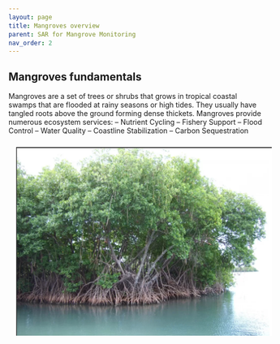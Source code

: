 ```yaml
---
layout: page
title: Mangroves overview
parent: SAR for Mangrove Monitoring
nav_order: 2
---
```


## Mangroves fundamentals

Mangroves are a set of trees or shrubs that grows in tropical coastal swamps that are flooded at rainy seasons or high tides. They usually have tangled roots above the ground forming dense thickets. Mangroves provide numerous ecosystem services:
    – Nutrient Cycling
    – Fishery Support
    – Flood Control
    – Water Quality
    – Coastline Stabilization
    – Carbon Sequestration

<img align="center" src="../images/sar_mangrove/01.png" hspace="15" vspace="10" width="600">


